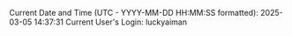 Current Date and Time (UTC - YYYY-MM-DD HH:MM:SS formatted): 2025-03-05 14:37:31
Current User's Login: luckyaiman
